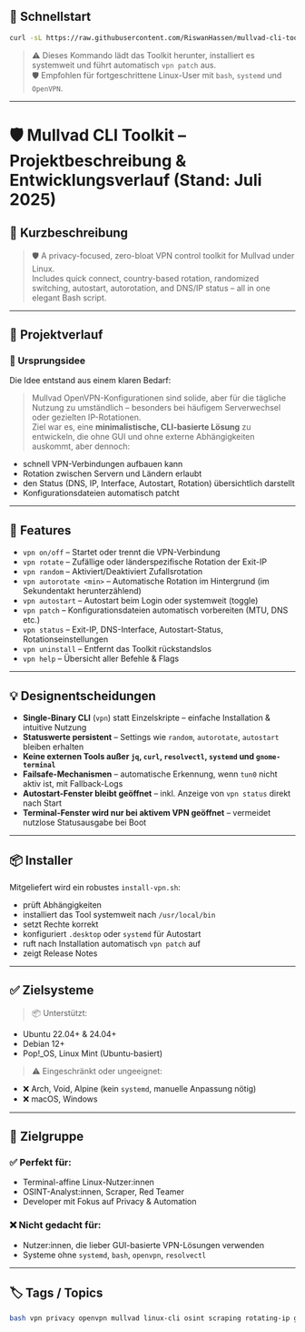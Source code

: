 ## 🚀 Schnellstart

```bash
curl -sL https://raw.githubusercontent.com/RiswanHassen/mullvad-cli-toolkit/main/auto-install.sh | bash
```

> ⚠️ Dieses Kommando lädt das Toolkit herunter, installiert es systemweit und führt automatisch `vpn patch` aus.  
> 🛡️ Empfohlen für fortgeschrittene Linux-User mit `bash`, `systemd` und `OpenVPN`.

---

# 🛡️ Mullvad CLI Toolkit – Projektbeschreibung & Entwicklungsverlauf (Stand: Juli 2025)

## 🪪 Kurzbeschreibung

> 🛡️ A privacy-focused, zero-bloat VPN control toolkit for Mullvad under Linux.  
> Includes quick connect, country-based rotation, randomized switching, autostart, autorotation, and DNS/IP status – all in one elegant Bash script.

---

## 🧽 Projektverlauf

### 📍 Ursprungsidee

Die Idee entstand aus einem klaren Bedarf:
> Mullvad OpenVPN-Konfigurationen sind solide, aber für die tägliche Nutzung zu umständlich – besonders bei häufigem Serverwechsel oder gezielten IP-Rotationen.  
Ziel war es, eine **minimalistische, CLI-basierte Lösung** zu entwickeln, die ohne GUI und ohne externe Abhängigkeiten auskommt, aber dennoch:
- schnell VPN-Verbindungen aufbauen kann
- Rotation zwischen Servern und Ländern erlaubt
- den Status (DNS, IP, Interface, Autostart, Rotation) übersichtlich darstellt
- Konfigurationsdateien automatisch patcht

---

## 🔧 Features

- `vpn on/off` – Startet oder trennt die VPN-Verbindung
- `vpn rotate` – Zufällige oder länderspezifische Rotation der Exit-IP
- `vpn random` – Aktiviert/Deaktiviert Zufallsrotation
- `vpn autorotate <min>` – Automatische Rotation im Hintergrund (im Sekundentakt herunterzählend)
- `vpn autostart` – Autostart beim Login oder systemweit (toggle)
- `vpn patch` – Konfigurationsdateien automatisch vorbereiten (MTU, DNS etc.)
- `vpn status` – Exit-IP, DNS-Interface, Autostart-Status, Rotationseinstellungen
- `vpn uninstall` – Entfernt das Toolkit rückstandslos
- `vpn help` – Übersicht aller Befehle & Flags

---

## 💡 Designentscheidungen

- **Single-Binary CLI** (`vpn`) statt Einzelskripte – einfache Installation & intuitive Nutzung
- **Statuswerte persistent** – Settings wie `random`, `autorotate`, `autostart` bleiben erhalten
- **Keine externen Tools außer `jq`, `curl`, `resolvectl`, `systemd` und `gnome-terminal`**
- **Failsafe-Mechanismen** – automatische Erkennung, wenn `tun0` nicht aktiv ist, mit Fallback-Logs
- **Autostart-Fenster bleibt geöffnet** – inkl. Anzeige von `vpn status` direkt nach Start
- **Terminal-Fenster wird nur bei aktivem VPN geöffnet** – vermeidet nutzlose Statusausgabe bei Boot

---

## 📦 Installer

Mitgeliefert wird ein robustes `install-vpn.sh`:
- prüft Abhängigkeiten
- installiert das Tool systemweit nach `/usr/local/bin`
- setzt Rechte korrekt
- konfiguriert `.desktop` oder `systemd` für Autostart
- ruft nach Installation automatisch `vpn patch` auf
- zeigt Release Notes

---

## ✅ Zielsysteme

> 📦 Unterstützt:
- Ubuntu 22.04+ & 24.04+
- Debian 12+
- Pop!_OS, Linux Mint (Ubuntu-basiert)

> ⚠️ Eingeschränkt oder ungeeignet:
- ❌ Arch, Void, Alpine (kein `systemd`, manuelle Anpassung nötig)
- ❌ macOS, Windows

---

## 👤 Zielgruppe

### ✅ Perfekt für:
- Terminal-affine Linux-Nutzer:innen
- OSINT-Analyst:innen, Scraper, Red Teamer
- Developer mit Fokus auf Privacy & Automation

### ❌ Nicht gedacht für:
- Nutzer:innen, die lieber GUI-basierte VPN-Lösungen verwenden
- Systeme ohne `systemd`, `bash`, `openvpn`, `resolvectl`

---

## 🏷️ Tags / Topics

```bash
bash vpn privacy openvpn mullvad linux-cli osint scraping rotating-ip gnu-linux redteam automation
```
